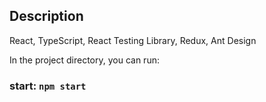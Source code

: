 <!-- # Getting Started with Create React App -->

## Description

React, TypeScript, React Testing Library, Redux, Ant Design

In the project directory, you can run:

### start: `npm start`
